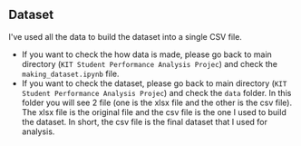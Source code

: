 ## Dataset

I've used all the data to build the dataset into a single CSV file.

- If you want to check the how data is made, please go back to main directory (`KIT Student Performance Analysis Projec`) and check the `making_dataset.ipynb` file.
- If you want to check the dataset, please go back to main directory (`KIT Student Performance Analysis Projec`) and check the `data` folder. In this folder you will see 2 file (one is the xlsx file and the other is the csv file). The xlsx file is the original file and the csv file is the one I used to build the dataset. In short, the csv file is the final dataset that I used for analysis.
